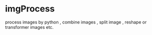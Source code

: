# imgProcess
process images by python ,  combine images , split image , reshape or transformer images  etc. 
